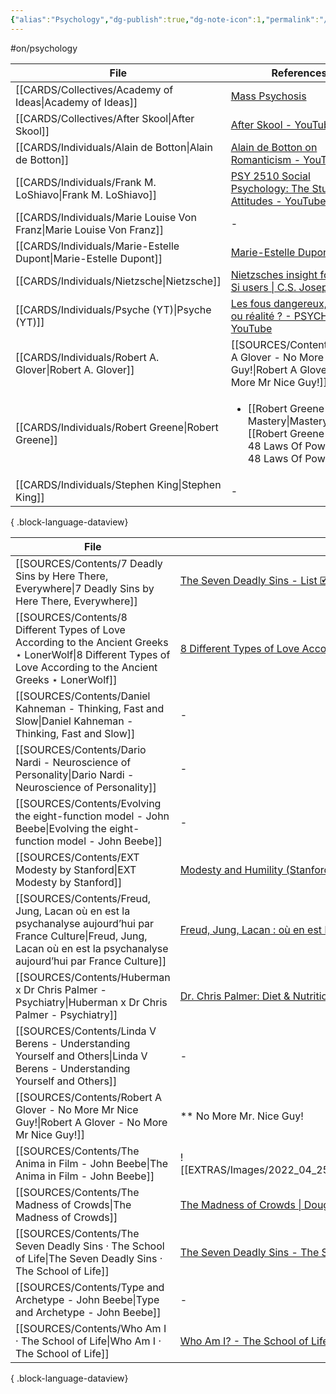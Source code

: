 ```yaml
---
{"alias":"Psychology","dg-publish":true,"dg-note-icon":1,"permalink":"/atlas/moc-psychology/","dgPassFrontmatter":true,"created":"2022-12-27T18:31:49.166+01:00","updated":"2023-04-28T19:00:59.557+02:00"}
---
```


#on/psychology

| File                                                                    | References                                                                                                                                          |
| ----------------------------------------------------------------------- | --------------------------------------------------------------------------------------------------------------------------------------------------- |
| [[CARDS/Collectives/Academy of Ideas\|Academy of Ideas]]             | [Mass Psychosis](https://www.youtube.com/watch?v=fdzW-S8MwbI)                                                                                       |
| [[CARDS/Collectives/After Skool\|After Skool]]                       | [After Skool - YouTube](https://www.youtube.com/@AfterSkool)                                                                                        |
| [[CARDS/Individuals/Alain de Botton\|Alain de Botton]]               | [Alain de Botton on Romanticism - YouTube](https://youtu.be/sPOuIyEJnbE)                                                                            |
| [[CARDS/Individuals/Frank M. LoShiavo\|Frank M. LoShiavo]]           | [PSY 2510 Social Psychology: The Study of Attitudes - YouTube](https://www.youtube.com/watch?v=4i46o7xLNiY&list=PLApmiahrmPkv36dvFkRkDGcWD7gYjTttr) |
| [[CARDS/Individuals/Marie Louise Von Franz\|Marie Louise Von Franz]] | \-                                                                                                                                                  |
| [[CARDS/Individuals/Marie-Estelle Dupont\|Marie-Estelle Dupont]]     | [Marie-Estelle Dupont](https://www.marieestelledupont.com/les-articles/au-commencement-etait-le-pere)                                               |
| [[CARDS/Individuals/Nietzsche\|Nietzsche]]                           | [Nietzsches insight for Ni and Si users \| C.S. Joseph](https://csjoseph.life/nietzsches-insight-for-ni-and-si-users/)                              |
| [[CARDS/Individuals/Psyche (YT)\|Psyche (YT)]]                       | [Les fous dangereux, mythe ou réalité ? - PSYCHE #4 - YouTube](https://youtu.be/76NGwkOmdbE)                                                        |
| [[CARDS/Individuals/Robert A. Glover\|Robert A. Glover]]             | [[SOURCES/Contents/Robert A Glover - No More Mr Nice Guy!\|Robert A Glover - No More Mr Nice Guy!]]                                              |
| [[CARDS/Individuals/Robert Greene\|Robert Greene]]                   | <ul><li>[[Robert Greene - Mastery\\|Mastery]], [[Robert Greene - The 48 Laws Of Power\\|The 48 Laws Of Power]]</li></ul>                            |
| [[CARDS/Individuals/Stephen King\|Stephen King]]                     | \-                                                                                                                                                  |

{ .block-language-dataview}

| File                                                                                                                                                                             | References                                                                                                                                  |
| -------------------------------------------------------------------------------------------------------------------------------------------------------------------------------- | ------------------------------------------------------------------------------------------------------------------------------------------- |
| [[SOURCES/Contents/7 Deadly Sins by Here There, Everywhere\|7 Deadly Sins by Here There, Everywhere]]                                                                         | [The Seven Deadly Sins - List 🗹](https://www.htae.net/checklist/the-seven-deadly-sins/697/)                                                |
| [[SOURCES/Contents/8 Different Types of Love According to the Ancient Greeks ⋆ LonerWolf\|8 Different Types of Love According to the Ancient Greeks ⋆ LonerWolf]]             | [8 Different Types of Love According to the Ancient Greeks ⋆ LonerWolfsubscribesearch icon](https://lonerwolf.com/different-types-of-love/) |
| [[SOURCES/Contents/Daniel Kahneman - Thinking, Fast and Slow\|Daniel Kahneman - Thinking, Fast and Slow]]                                                                     | \-                                                                                                                                          |
| [[SOURCES/Contents/Dario Nardi - Neuroscience of Personality\|Dario Nardi - Neuroscience of Personality]]                                                                     | \-                                                                                                                                          |
| [[SOURCES/Contents/Evolving the eight-function model - John Beebe\|Evolving the eight-function model - John Beebe]]                                                           | \-                                                                                                                                          |
| [[SOURCES/Contents/EXT Modesty by Stanford\|EXT Modesty by Stanford]]                                                                                                         | [Modesty and Humility (Stanford Encyclopedia of Philosophy)](https://plato.stanford.edu/entries/modesty-humility/)                          |
| [[SOURCES/Contents/Freud, Jung, Lacan où en est la psychanalyse aujourd’hui par France Culture\|Freud, Jung, Lacan où en est la psychanalyse aujourd’hui par France Culture]] | [Freud, Jung, Lacan : où en est la psychanalyse aujourd’hui - YouTube](https://youtu.be/bW_SOQ4mbh0)                                        |
| [[SOURCES/Contents/Huberman x Dr Chris Palmer - Psychiatry\|Huberman x Dr Chris Palmer - Psychiatry]]                                                                         | [Dr. Chris Palmer: Diet & Nutrition for Mental Health \| Huberman Lab Podcast #99 - YouTube](https://www.youtube.com/watch?v=xjEFo3a1AnI)   |
| [[SOURCES/Contents/Linda V Berens - Understanding Yourself and Others\|Linda V Berens - Understanding Yourself and Others]]                                                   | \-                                                                                                                                          |
| [[SOURCES/Contents/Robert A Glover - No More Mr Nice Guy!\|Robert A Glover - No More Mr Nice Guy!]]                                                                           | ** No More Mr. Nice Guy!                                                                                                                    |
| [[SOURCES/Contents/The Anima in Film - John Beebe\|The Anima in Film - John Beebe]]                                                                                           | ![[EXTRAS/Images/2022_04_25_Beebe_TheAnimaInFilm.pdf\|2022_04_25_Beebe_TheAnimaInFilm.pdf]]                                                 |
| [[SOURCES/Contents/The Madness of Crowds\|The Madness of Crowds]]                                                                                                             | [The Madness of Crowds \| Douglas Murray - YouTube](https://www.youtube.com/watch?v=qYaYk09kEDs)                                            |
| [[SOURCES/Contents/The Seven Deadly Sins · The School of Life\|The Seven Deadly Sins · The School of Life]]                                                                   | [The Seven Deadly Sins - The School of Life](https://youtu.be/tMjF_100onI)                                                                  |
| [[SOURCES/Contents/Type and Archetype - John Beebe\|Type and Archetype - John Beebe]]                                                                                         | \-                                                                                                                                          |
| [[SOURCES/Contents/Who Am I · The School of Life\|Who Am I · The School of Life]]                                                                                             | [Who Am I? - The School of Life](https://youtu.be/oocunV4JX4w)                                                                              |

{ .block-language-dataview}
